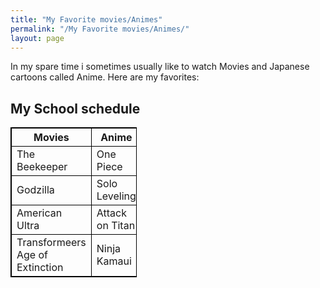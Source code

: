 ```yaml
---
title: "My Favorite movies/Animes"
permalink: "/My Favorite movies/Animes/"
layout: page
---
```

<p> In my spare time i sometimes usually like to watch Movies and Japanese cartoons called Anime. Here are my favorites:</p>

<html>
<style>
table, th, td {
  border:1px solid black;
}
</style>
<body>

<h2>My School schedule</h2>

<table style="width:40%">
  <tr>
    <th>Movies</th>
    <th>Anime</th>
  </tr>
  <tr>
    <td>The Beekeeper</td>
    <td>One Piece </td>
  </tr>
  <tr>
    <td>Godzilla</td>
    <td>Solo Leveling</td>
  </tr>
  </tr>
      <td>American Ultra</td>
      <td>Attack on Titan</td>
   </tr>
   </tr>
      <td>Transformeers Age of Extinction</td>
      <td>Ninja Kamaui</td>
</table>
</body>
</html>
